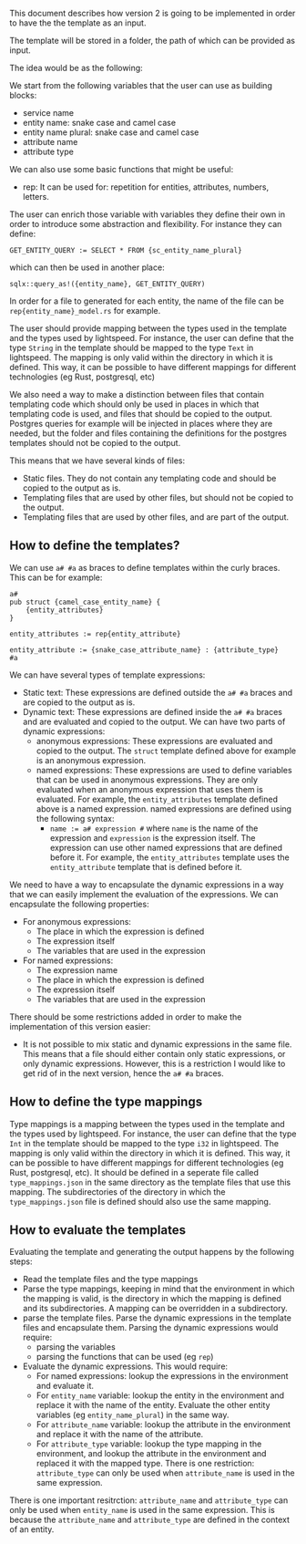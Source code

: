 This document describes how version 2 is going to be implemented in order to have the the template as an input.

The template will be stored in a folder, the path of which can be provided as input.

The idea would be as the following:

We start from the following variables that the user can use as building blocks:
- service name
- entity name: snake case and camel case
- entity name plural: snake case and camel case
- attribute name
- attribute type

We can also use some basic functions that might be useful:
- rep: It can be used for: repetition for entities, attributes, numbers, letters.

The user can enrich those variable with variables they define their own in order to introduce some abstraction and flexibility. For instance they can define:

```
GET_ENTITY_QUERY := SELECT * FROM {sc_entity_name_plural}
```

which can then be used in another place:
```
sqlx::query_as!({entity_name}, GET_ENTITY_QUERY)
```

In order for a file to generated for each entity, the name of the file can be `rep{entity_name}_model.rs` for example.

The user should provide mapping between the types used in the template and the types used by lightspeed. For instance, the user can define that the type `String` in the template should be mapped to the type `Text` in lightspeed. The mapping is only valid within the directory in which it is defined. This way, it can be possible to have different mappings for different technologies (eg Rust, postgresql, etc)

We also need a way to make a distinction between files that contain templating code which should only be used in places in which that templating code is used, and files that should be copied to the output. Postgres queries for example will be injected in places where they are needed, but the folder and files containing the definitions for the postgres templates should not be copied to the output.

This means that we have several kinds of files:
- Static files. They do not contain any templating code and should be copied to the output as is.
- Templating files that are used by other files, but should not be copied to the output.
- Templating files that are used by other files, and are part of the output.

## How to define the templates?

We can use `a# #a` as braces to define templates within the curly braces. This can be for example:
```
a#
pub struct {camel_case_entity_name} {
    {entity_attributes}
}

entity_attributes := rep{entity_attribute}

entity_attribute := {snake_case_attribute_name} : {attribute_type}
#a
```

We can have several types of template expressions:
- Static text: These expressions are defined outside the  `a# #a` braces and are copied to the output as is.
- Dynamic text: These expressions are defined inside the `a# #a` braces and are evaluated and copied to the output. We can have two parts of dynamic expressions:
    - anonymous expressions: These expressions are evaluated and copied to the output. The `struct` template defined above for example is an anonymous expression.
    - named expressions: These expressions are used to define variables that can be used in anonymous expressions. They are only evaluated when an anonymous expression that uses them is evaluated. For example, the `entity_attributes` template defined above is a named expression.
    named expressions are defined using the following syntax:
        - `name := a# expression #` where `name` is the name of the expression and `expression` is the expression itself. The expression can use other named expressions that are defined before it. For example, the `entity_attributes` template uses the `entity_attribute` template that is defined before it.

We need to have a way to encapsulate the dynamic expressions in a way that we can easily implement the evaluation of the expressions. We can encapsulate the following properties:
- For anonymous expressions:
    - The place in which the expression is defined
    - The expression itself
    - The variables that are used in the expression
- For named expressions:
    - The expression name
    - The place in which the expression is defined
    - The expression itself
    - The variables that are used in the expression

There should be some restrictions added in order to make the implementation of this version easier:
- It is not possible to mix static and dynamic expressions in the same file. This means that a file should either contain only static expressions, or only dynamic expressions. However, this is a restriction I would like to get rid of in the next version, hence the `a# #a` braces.

## How to define the type mappings

Type mappings is a mapping between the types used in the template and the types used by lightspeed. For instance, the user can define that the type `Int` in the template should be mapped to the type `i32` in lightspeed. The mapping is only valid within the directory in which it is defined. This way, it can be possible to have different mappings for different technologies (eg Rust, postgresql, etc). It should be defined in a seperate file called `type_mappings.json` in the same directory as the template files that use this mapping. The subdirectories of the directory in which the `type_mappings.json` file is defined should also use the same mapping.

## How to evaluate the templates
Evaluating the template and generating the output happens by the following steps:
- Read the template files and the type mappings
- Parse the type mappings, keeping in mind that the environment in which the mapping is valid, is the directory in which the mapping is defined and its subdirectories. A mapping can be overridden in a subdirectory.
- parse the template files. Parse the dynamic expressions in the template files and encapsulate them. Parsing the dynamic expressions would require:
    - parsing the variables
    - parsing the functions that can be used (eg `rep`)
- Evaluate the dynamic expressions. This would require:
    - For named expressions: lookup the expressions in the environment and evaluate it.
    - For `entity_name` variable: lookup the entity in the environment and replace it with the name of the entity. Evaluate the other entity variables (eg `entity_name_plural`) in the same way.
    - For `attribute_name` variable: lookup the attribute in the environment and replace it with the name of the attribute.
    - For `attribute_type` variable: lookup the type mapping in the environment, and lookup the attribute in the environment and replaced it with the mapped type. There is one restriction: `attribute_type` can only be used when `attribute_name` is used in the same expression.

There is one important resitrction: `attribute_name` and `attribute_type` can only be used when `entity_name` is used in the same expression. This is because the `attribute_name` and `attribute_type` are defined in the context of an entity.